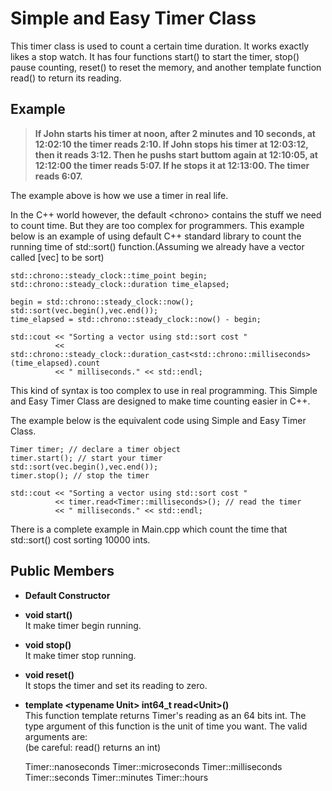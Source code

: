 # Simple and Easy Timer Class

This timer class is used to count a certain time duration. It works exactly likes a stop watch. It has four functions
start() to start the timer, stop() pause counting, reset() to reset the memory, and another template function read() to return its reading.

## Example
><strong>If John starts his timer at noon, after 2 minutes and 10 seconds, at 12:02:10 the timer
reads 2:10. If John stops his timer at 12:03:12, then it reads 3:12. Then he pushs start 
buttom again at 12:10:05, at 12:12:00 the timer reads 5:07. If he stops it at 12:13:00. 
The timer reads 6:07.</strong>

The example above is how we use a timer in real life. 

In the C++ world however, the default \<chrono> contains the stuff we need to count time.
But they are too complex for programmers. This example below is an example of using default C++
standard library to count the running time of std::sort() function.(Assuming we already have a vector
called [vec] to be sort)

    
    std::chrono::steady_clock::time_point begin;
    std::chrono::steady_clock::duration time_elapsed;
    
    begin = std::chrono::steady_clock::now();
    std::sort(vec.begin(),vec.end());
    time_elapsed = std::chrono::steady_clock::now() - begin;
    
    std::cout << "Sorting a vector using std::sort cost "
              << std::chrono::steady_clock::duration_cast<std::chrono::milliseconds>(time_elapsed).count
              << " milliseconds." << std::endl;
              

This kind of syntax is too complex to use in real programming. This Simple and Easy Timer Class are designed
to make time counting easier in C++.

The example below is the equivalent code using Simple and Easy Timer Class.

    Timer timer; // declare a timer object
    timer.start(); // start your timer
    std::sort(vec.begin(),vec.end());
    timer.stop(); // stop the timer
    
    std::cout << "Sorting a vector using std::sort cost "
              << timer.read<Timer::milliseconds>(); // read the timer
              << " milliseconds." << std::endl;

There is a complete example in Main.cpp which count the time that std::sort() cost sorting 10000 ints.

## Public Members
* <strong> Default Constructor </strong>

* <strong> void start() </strong>
<br/>  It make timer begin running.

* <strong> void stop() </strong>
<br/>  It make timer stop running.

* <strong> void reset() </strong>
<br/>  It stops the timer and set its reading to zero.

* <strong> template \<typename Unit> int64_t read\<Unit>() </strong>
<br/>  This function template returns Timer's reading as an 64 bits int. The type argument of this 
function is the unit of time you want. The valid arguments are:
<br/>(be careful: read() returns an int)
  

    Timer::nanoseconds
    Timer::microseconds
    Timer::milliseconds
    Timer::seconds
    Timer::minutes
    Timer::hours

